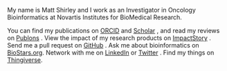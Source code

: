 <p class="lead">My name is Matt Shirley and I work as an Investigator in Oncology Bioinformatics at Novartis Institutes for BioMedical Research.</p>

You can find my publications on [ORCID](http://orcid.org/0000-0003-0855-9274) <a href="http://orcid.org/0000-0003-0855-9274"><i class="ai ai-orcid"></i></a> and
[Scholar](http://scholar.google.com/citations?user=b7Jyb4YAAAAJ&hl=en) <a href="http://scholar.google.com/citations?user=b7Jyb4YAAAAJ&hl=en"><i class="fas fa-graduation-cap"></i></a>, and read my reviews on [Publons](https://publons.com/author/330395/matthew-shirley#profile) <a href="https://publons.com/author/330395/matthew-shirley#profile"><i class="ai ai-publons-square"></i></a>. View
the impact of my research products on [ImpactStory](https://impactstory.org/u/0000-0003-0855-9274) <a href="https://impactstory.org/u/0000-0003-0855-9274"><i class="ai ai-impactstory"></i></a>.
Send me a pull request on [GitHub](https://github.com/mdshw5?tab=activity) <a href="https://github.com/mdshw5"><i class="fab fa-git-square"></i></a>.
Ask me about bioinformatics on [BioStars.org](http://www.biostars.org/user/profile/1681/). Network with me on [LinkedIn](http://linkedin.com/in/mdshw5) <a href="https://linkedin.com/in/mdshw5"><i class="fab fa-linkedin"></i></a> or
[Twitter](http://twitter.com/mdshw5) <a href="https://twitter.com/mdshw5"><i class="fab fa-twitter-square"></i></a>. Find my things on [Thingiverse](https://www.thingiverse.com/mdshw5/about).
